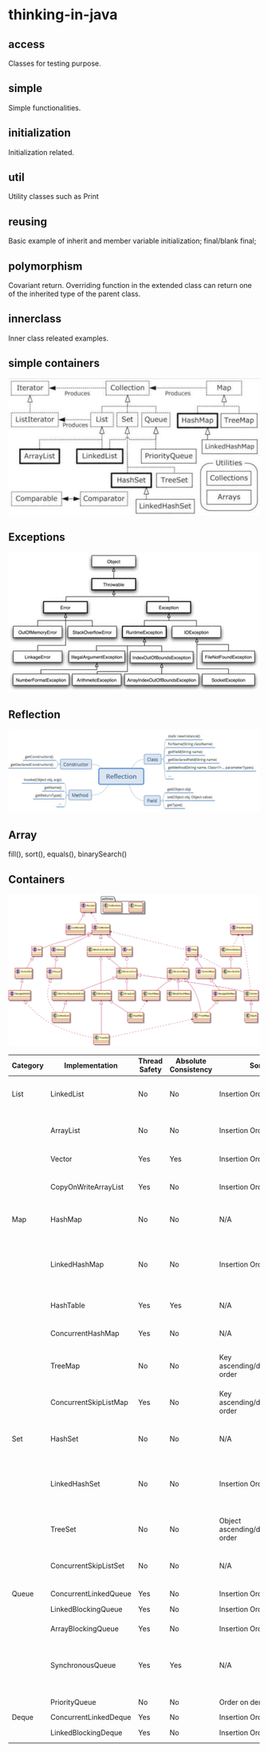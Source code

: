 # thinking-in-java

## access
Classes for testing purpose.

## simple
Simple functionalities.

## initialization
Initialization related.

## util
Utility classes such as Print

## reusing
Basic example of inherit and member variable initialization; final/blank final;

## polymorphism
Covariant return. Overriding function in the extended class can return one of the inherited type of the parent class.

## innerclass
Inner class releated examples. 

## simple containers
![Simple Container Taxonomy](https://github.com/ya-ming/thinking-in-java/raw/master/files/simple-container-taxonomy.jpg)

## Exceptions
![Exceptions](https://github.com/ya-ming/thinking-in-java/raw/master/files/exception.jpg)

## Reflection
![Reflection](https://github.com/ya-ming/thinking-in-java/raw/master/files/reflection-basic.jpg)

## Array
fill(), sort(), equals(), binarySearch()

## Containers

![Reflection](https://github.com/ya-ming/thinking-in-java/raw/master/files/containers-class-diagram.png)

| Category | Implementation | Thread Safety | Absolute Consistency | Sort | Characteristic |
| ------ | ------ | ------ | ------ | ------ | ------ |
| List  | LinkedList | No | No | Insertion Order | Fast inserting and removing, slow random accessing |
|  | ArrayList | No | No | Insertion Order | Slow inserting and removing, fast random accessing |
|  | Vector | Yes | Yes | Insertion Order | Low performance |
|  | CopyOnWriteArrayList | Yes | No | Insertion Order | Fast inserting and removing, high memory usage |
| Map | HashMap | No | No | N/A | High performance, close to O(1) |
|  | LinkedHashMap | No | No | Insertion Order | Can be iterated on the insertion order, performance close to HashMap |
|  | HashTable | Yes | Yes | N/A | Lower performance |
|  | ConcurrentHashMap | Yes | No | N/A | Higher performance compare to HashTable |
|  | TreeMap | No | No | Key ascending/descending order | O(logN) |
|  | ConcurrentSkipListMap | Yes | No | Key ascending/descending order | Performance close to TreeMap, high memory usage |
| Set | HashSet | No | No | N/A | High performance, close to O(1) |
|  | LinkedHashSet | No | No | Insertion Order | Can be iterated on the insertion order, performance close to HashSet |
|  | TreeSet | No | No | Object ascending/descending order | O(logN) |
|  | ConcurrentSkipListSet | No | No | N/A | Performance close to TreeSet, high memory usage |
| Queue | ConcurrentLinkedQueue | Yes | No | Insertion Order | Non-blocking |
|  | LinkedBlockingQueue | Yes | No | Insertion Order | Blocking, no boundary |
|  | ArrayBlockingQueue | Yes | No | Insertion Order | Blocking, has boundary |
|  | SynchronousQueue | Yes | Yes | N/A | Blocking until the only element has been popped from the queue |
|  | PriorityQueue | No | No | Order on demand | Sorted by priority |
| Deque | ConcurrentLinkedDeque | Yes | No | Insertion Order | Non-blocking |
|  | LinkedBlockingDeque | Yes | No | Insertion Order | Blocking, no boundary |